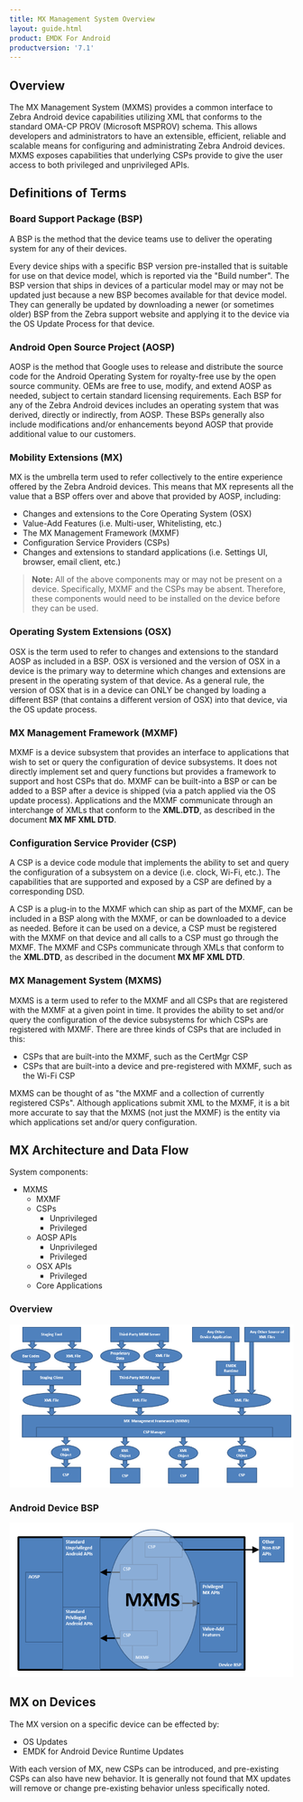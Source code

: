 ```yaml
---
title: MX Management System Overview
layout: guide.html
product: EMDK For Android
productversion: '7.1'
---
```


## Overview

The MX Management System (MXMS) provides a common interface to Zebra Android device capabilities utilizing XML that conforms to the standard OMA-CP PROV (Microsoft MSPROV) schema. This allows developers and administrators to have an extensible, efficient, reliable and scalable means for configuring and administrating Zebra Android devices. MXMS exposes capabilities that underlying CSPs provide to give the user access to both privileged and unprivileged APIs. 

## Definitions of Terms

### Board Support Package (BSP)

A BSP is the method that the device teams use to deliver the operating system for any of their devices. 

Every device ships with a specific BSP version pre-installed that is suitable for use on that device model, which is reported via the "Build number". The BSP version that ships in devices of a particular model may or may not be updated just because a new BSP becomes available for that device model. They can generally be updated by downloading a newer (or sometimes older) BSP from the Zebra support website and applying it to the device via the OS Update Process for that device.

### Android Open Source Project (AOSP)

AOSP is the method that Google uses to release and distribute the source code for the Android Operating System for royalty-free use by the open source community. OEMs are free to use, modify, and extend AOSP as needed, subject to certain standard licensing requirements. Each BSP for any of the Zebra Android devices includes an operating system that was derived, directly or indirectly, from AOSP. These BSPs generally also include modifications and/or enhancements beyond AOSP that provide additional value to our customers.

### Mobility Extensions (MX)

MX is the umbrella term used to refer collectively to the entire experience offered by the Zebra Android devices. This means that MX represents all the value that a BSP offers over and above that provided by AOSP, including:

* Changes and extensions to the Core Operating System (OSX)
* Value-Add Features (i.e. Multi-user, Whitelisting, etc.)
* The MX Management Framework (MXMF)
* Configuration Service Providers (CSPs)
* Changes and extensions to standard applications (i.e. Settings UI, browser, email client, etc.)

>**Note:** All of the above components may or may not be present on a device. Specifically, MXMF and the CSPs may be absent. Therefore, these components would need to be installed on the device before they can be used.

### Operating System Extensions (OSX)

OSX is the term used to refer to changes and extensions to the standard AOSP as included in a BSP. OSX is versioned and the version of OSX in a device is the primary way to determine which changes and extensions are present in the operating system of that device. As a general rule, the version of OSX that is in a device can ONLY be changed by loading a different BSP (that contains a different version of OSX) into that device, via the OS update process.

### MX Management Framework (MXMF)

MXMF is a device subsystem that provides an interface to applications that wish to set or query the configuration of device subsystems. It does not directly implement set and query functions but provides a framework to support and host CSPs that do. MXMF can be built-into a BSP or can be added to a BSP after a device is shipped (via a patch applied via the OS update process). Applications and the MXMF communicate through an interchange of XMLs that conform to the **XML.DTD**, as described in the document **MX MF XML DTD**.

### Configuration Service Provider (CSP)

A CSP is a device code module that implements the ability to set and query the configuration of a subsystem on a device (i.e. clock, Wi-Fi, etc.). The capabilities that are supported and exposed by a CSP are defined by a corresponding DSD. 

A CSP is a plug-in to the MXMF which can ship as part of the MXMF, can be included in a BSP along with the MXMF, or can be downloaded to a device as needed. Before it can be used on a device, a CSP must be registered with the MXMF on that device and all calls to a CSP must go through the MXMF. The MXMF and CSPs communicate through XMLs that conform to the **XML.DTD**, as described in the document **MX MF XML DTD**.

### MX Management System (MXMS)

MXMS is a term used to refer to the MXMF and all CSPs that are registered with the MXMF at a given point in time. It provides the ability to set and/or query the configuration of the device subsystems for which CSPs are registered with MXMF. There are three kinds of CSPs that are included in this:

* CSPs that are built-into the MXMF, such as the CertMgr CSP
* CSPs that are built-into a device and pre-registered with MXMF, such as the Wi-Fi CSP

MXMS can be thought of as "the MXMF and a collection of currently registered CSPs". Although applications submit XML to the MXMF, it is a bit more accurate to say that the MXMS (not just the MXMF) is the entity via which applications set and/or query configuration.

## MX Architecture and Data Flow

System components:

* MXMS
	* MXMF
	* CSPs
		* Unprivileged
		* Privileged
	* AOSP APIs
		* Unprivileged
		* Privileged
	* OSX APIs
		* Privileged
	* Core Applications

### Overview
![img](architecture-overview.png)

### Android Device BSP

![img](architecture-bsp.png)


## MX on Devices

The MX version on a specific device can be effected by:

* OS Updates
* EMDK for Android Device Runtime Updates

With each version of MX, new CSPs can be introduced, and pre-existing CSPs can also have new behavior. It is generally not found that MX updates will remove or change pre-existing behavior unless specifically noted.


















